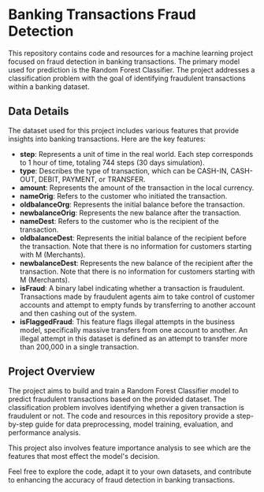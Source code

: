# Banking Transactions Fraud Detection

This repository contains code and resources for a machine learning project focused on fraud detection in banking transactions. The primary model used for prediction is the Random Forest Classifier. The project addresses a classification problem with the goal of identifying fraudulent transactions within a banking dataset.

## Data Details

The dataset used for this project includes various features that provide insights into banking transactions. Here are the key features:

* **step**: Represents a unit of time in the real world. Each step corresponds to 1 hour of time, totaling 744 steps (30 days simulation).
* **type**: Describes the type of transaction, which can be CASH-IN, CASH-OUT, DEBIT, PAYMENT, or TRANSFER.
* **amount**: Represents the amount of the transaction in the local currency.
* **nameOrig**: Refers to the customer who initiated the transaction.
* **oldbalanceOrg**: Represents the initial balance before the transaction.
* **newbalanceOrig**: Represents the new balance after the transaction.
* **nameDest**: Refers to the customer who is the recipient of the transaction.
* **oldbalanceDest**: Represents the initial balance of the recipient before the transaction. Note that there is no information for customers starting with M (Merchants).
* **newbalanceDest**: Represents the new balance of the recipient after the transaction. Note that there is no information for customers starting with M (Merchants).
* **isFraud**: A binary label indicating whether a transaction is fraudulent. Transactions made by fraudulent agents aim to take control of customer accounts and attempt to empty funds by transferring to another account and then cashing out of the system.
* **isFlaggedFraud**: This feature flags illegal attempts in the business model, specifically massive transfers from one account to another. An illegal attempt in this dataset is defined as an attempt to transfer more than 200,000 in a single transaction.

## Project Overview

The project aims to build and train a Random Forest Classifier model to predict fraudulent transactions based on the provided dataset. The classification problem involves identifying whether a given transaction is fraudulent or not. The code and resources in this repository provide a step-by-step guide for data preprocessing, model training, evaluation, and performance analysis.

This project also involves feature importance analysis to see which are the features that most effect the model's decision.

Feel free to explore the code, adapt it to your own datasets, and contribute to enhancing the accuracy of fraud detection in banking transactions.
